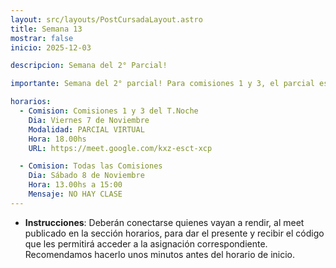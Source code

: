```yaml
---
layout: src/layouts/PostCursadaLayout.astro
title: Semana 13
mostrar: false
inicio: 2025-12-03

descripcion: Semana del 2° Parcial!

importante: Semana del 2° parcial! Para comisiones 1 y 3, el parcial es el día viernes 7/11 de manera virtual, en el horario de 18:00 a 21:30.

horarios:
  - Comision: Comisiones 1 y 3 del T.Noche
    Dia: Viernes 7 de Noviembre
    Modalidad: PARCIAL VIRTUAL
    Hora: 18.00hs
    URL: https://meet.google.com/kxz-esct-xcp

  - Comision: Todas las Comisiones
    Dia: Sábado 8 de Noviembre
    Hora: 13.00hs a 15:00
    Mensaje: NO HAY CLASE
---
```


- **Instrucciones**: Deberán conectarse quienes vayan a rendir, al meet publicado en la sección horarios, para dar el presente y recibir el código que les permitirá acceder a la asignación correspondiente. Recomendamos hacerlo unos minutos antes del horario de inicio.
